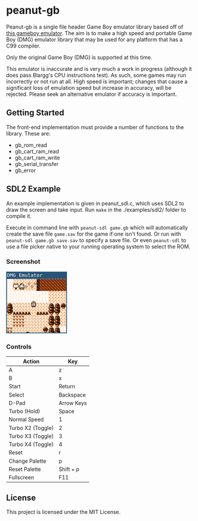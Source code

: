 # peanut-gb

Peanut-gb is a single file header Game Boy emulator library based off of [this
gameboy emulator](https://github.com/gregtour/gameboy). The aim is to make a
high speed and portable Game Boy (DMG) emulator library that may be used for any
platform that has a C99 compiler.

Only the original Game Boy (DMG) is supported at this time.

This emulator is inaccurate and is very much a work in progress (although it
does pass Blargg's CPU instructions test). As such, some games may run
incorrectly or not run at all. High speed is important; changes that cause a
significant loss of emulation speed but increase in accuracy, will be rejected.
Please seek an alternative emulator if accuracy is important.

## Getting Started

The front-end implementation must provide a number of functions to the library.
These are:

- gb_rom_read
- gb_cart_ram_read
- gb_cart_ram_write
- gb_serial_transfer
- gb_error

## SDL2 Example

An example implementation is given in peanut_sdl.c, which uses SDL2 to draw the
screen and take input. Run `make` in the ./examples/sdl2/ folder to compile it.

Execute in command line with `peanut-sdl game.gb` which will automatically
create the save file `game.sav` for the game if one isn't found. Or run with
`peanut-sdl game.gb save.sav` to specify a save file. Or even `peanut-sdl` to
use a file picker native to your running operating system to select the ROM.

### Screenshot

![Screenshot of SDL2 frontend](/examples/sdl2/sdl2_example_screenshot.png)

### Controls

| Action            | Key        |
|-------------------|------------|
| A                 | z          |
| B                 | x          |
| Start             | Return     |
| Select            | Backspace  |
| D-Pad             | Arrow Keys |
| Turbo (Hold)      | Space      |
| Normal Speed      | 1          |
| Turbo X2 (Toggle) | 2          |
| Turbo X3 (Toggle) | 3          |
| Turbo X4 (Toggle) | 4          |
| Reset             | r          |
| Change Palette    | p          |
| Reset Palette     | Shift + p  |
| Fullscreen        | F11        |

## License

This project is licensed under the MIT License.
